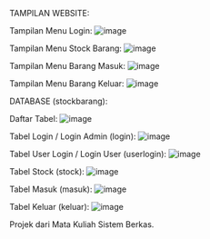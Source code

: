 TAMPILAN WEBSITE:

Tampilan Menu Login:
![image](https://github.com/percivalyan/stockbarang/assets/150053025/f1b07b13-4722-41a8-8b05-bdae55d777da)

Tampilan Menu Stock Barang:
![image](https://github.com/percivalyan/stockbarang/assets/150053025/34cf8876-ad6e-40f9-93ad-d7f6ed06d5dc)

Tampilan Menu Barang Masuk:
![image](https://github.com/percivalyan/stockbarang/assets/150053025/9b719062-a321-48bc-9b84-036df9ca749f)

Tampilan Menu Barang Keluar:
![image](https://github.com/percivalyan/stockbarang/assets/150053025/7433df4e-1df2-4e5b-bddf-6b572945e73b)

DATABASE (stockbarang):

Daftar Tabel:
![image](https://github.com/percivalyan/stockbarang/assets/150053025/e0f5c5dd-1216-432e-970e-4d01cf190bc7)

Tabel Login / Login Admin (login):
![image](https://github.com/percivalyan/stockbarang/assets/150053025/2cfc21a0-0b97-4832-a8e2-d589cde5fb9a)

Tabel User Login / Login User (userlogin):
![image](https://github.com/percivalyan/stockbarang/assets/150053025/73a3f035-2828-443b-856c-510cb384d233)

Tabel Stock (stock):
![image](https://github.com/percivalyan/stockbarang/assets/150053025/6b3cfcc4-5f05-4614-8eab-86a136f86d12)

Tabel Masuk (masuk):
![image](https://github.com/percivalyan/stockbarang/assets/150053025/0b85f453-4335-4b4f-9d8d-dd7ff00aa1ae)

Tabel Keluar (keluar):
![image](https://github.com/percivalyan/stockbarang/assets/150053025/4bb4fe57-7824-4aab-83e3-6f5afa920b8d)

Projek dari Mata Kuliah Sistem Berkas.
